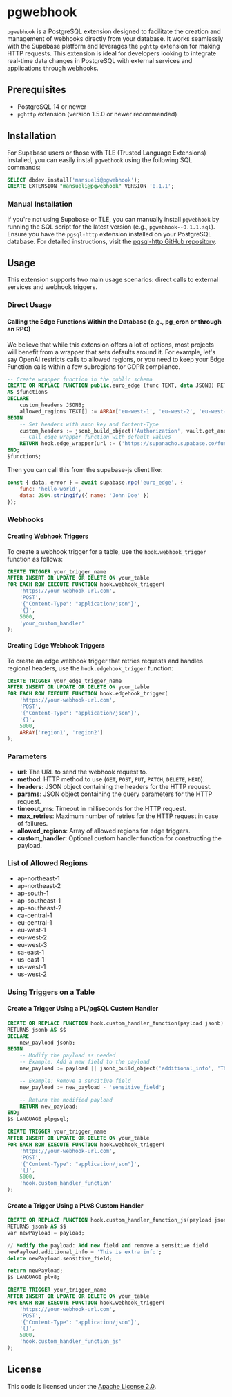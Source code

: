 # pgwebhook

`pgwebhook` is a PostgreSQL extension designed to facilitate the creation and management of webhooks directly from your database. It works seamlessly with the Supabase platform and leverages the `pghttp` extension for making HTTP requests. This extension is ideal for developers looking to integrate real-time data changes in PostgreSQL with external services and applications through webhooks.

## Prerequisites

- PostgreSQL 14 or newer
- `pghttp` extension (version 1.5.0 or newer recommended)

## Installation

For Supabase users or those with TLE (Trusted Language Extensions) installed, you can easily install `pgwebhook` using the following SQL commands:

```sql
SELECT dbdev.install('mansueli@pgwebhook');
CREATE EXTENSION "mansueli@pgwebhook" VERSION '0.1.1';
```

### Manual Installation

If you're not using Supabase or TLE, you can manually install `pgwebhook` by running the SQL script for the latest version (e.g., `pgwebhook--0.1.1.sql`). Ensure you have the `pgsql-http` extension installed on your PostgreSQL database. For detailed instructions, visit the [pgsql-http GitHub repository](https://github.com/pramsey/pgsql-http).

## Usage

This extension supports two main usage scenarios: direct calls to external services and webhook triggers.

### Direct Usage

#### Calling the Edge Functions Within the Database (e.g., pg_cron or through an RPC)

We believe that while this extension offers a lot of options, most projects will benefit from a wrapper that sets defaults around it. For example, let's say OpenAI restricts calls to allowed regions, or you need to keep your Edge Function calls within a few subregions for GDPR compliance.

```sql
-- Create wrapper function in the public schema
CREATE OR REPLACE FUNCTION public.euro_edge (func TEXT, data JSONB) RETURNS JSONB LANGUAGE plpgsql
AS $function$
DECLARE
    custom_headers JSONB;
    allowed_regions TEXT[] := ARRAY['eu-west-1', 'eu-west-2', 'eu-west-3', 'eu-north-1', 'eu-central-1'];
BEGIN
    -- Set headers with anon key and Content-Type
    custom_headers := jsonb_build_object('Authorization', vault.get_anon_key(bearer := true), 'Content-Type', 'application/json', 'x-region', allowed_regions);
    -- Call edge_wrapper function with default values
    RETURN hook.edge_wrapper(url := ('https://supanacho.supabase.co/functions/v1/' || func), headers := custom_headers, payload := data, max_retries := 5, allowed_regions := allowed_regions);
END;
$function$;
```

Then you can call this from the supabase-js client like:

```js
const { data, error } = await supabase.rpc('euro_edge', {
    func: 'hello-world',
    data: JSON.stringify({ name: 'John Doe' })
});
```

### Webhooks

#### Creating Webhook Triggers

To create a webhook trigger for a table, use the `hook.webhook_trigger` function as follows:

```sql
CREATE TRIGGER your_trigger_name
AFTER INSERT OR UPDATE OR DELETE ON your_table
FOR EACH ROW EXECUTE FUNCTION hook.webhook_trigger(
    'https://your-webhook-url.com',
    'POST',
    '{"Content-Type": "application/json"}',
    '{}',
    5000,
    'your_custom_handler'
);
```

#### Creating Edge Webhook Triggers

To create an edge webhook trigger that retries requests and handles regional headers, use the `hook.edgehook_trigger` function:

```sql
CREATE TRIGGER your_edge_trigger_name
AFTER INSERT OR UPDATE OR DELETE ON your_table
FOR EACH ROW EXECUTE FUNCTION hook.edgehook_trigger(
    'https://your-webhook-url.com',
    'POST',
    '{"Content-Type": "application/json"}',
    '{}',
    5000,
    ARRAY['region1', 'region2']
);
```

### Parameters

- **url**: The URL to send the webhook request to.
- **method**: HTTP method to use (`GET`, `POST`, `PUT`, `PATCH`, `DELETE`, `HEAD`).
- **headers**: JSON object containing the headers for the HTTP request.
- **params**: JSON object containing the query parameters for the HTTP request.
- **timeout_ms**: Timeout in milliseconds for the HTTP request.
- **max_retries**: Maximum number of retries for the HTTP request in case of failures.
- **allowed_regions**: Array of allowed regions for edge triggers.
- **custom_handler**: Optional custom handler function for constructing the payload.

### List of Allowed Regions

- ap-northeast-1
- ap-northeast-2
- ap-south-1
- ap-southeast-1
- ap-southeast-2
- ca-central-1
- eu-central-1
- eu-west-1
- eu-west-2
- eu-west-3
- sa-east-1
- us-east-1
- us-west-1
- us-west-2

### Using Triggers on a Table

#### Create a Trigger Using a PL/pgSQL Custom Handler

```sql
CREATE OR REPLACE FUNCTION hook.custom_handler_function(payload jsonb)
RETURNS jsonb AS $$
DECLARE
    new_payload jsonb;
BEGIN
    -- Modify the payload as needed
    -- Example: Add a new field to the payload
    new_payload := payload || jsonb_build_object('additional_info', 'This is extra info');

    -- Example: Remove a sensitive field
    new_payload := new_payload - 'sensitive_field';

    -- Return the modified payload
    RETURN new_payload;
END;
$$ LANGUAGE plpgsql;

CREATE TRIGGER your_trigger_name
AFTER INSERT OR UPDATE OR DELETE ON your_table
FOR EACH ROW EXECUTE FUNCTION hook.webhook_trigger(
    'https://your-webhook-url.com',
    'POST',
    '{"Content-Type": "application/json"}',
    '{}',
    5000,
    'hook.custom_handler_function'
);
```

#### Create a Trigger Using a PLv8 Custom Handler

```sql
CREATE OR REPLACE FUNCTION hook.custom_handler_function_js(payload jsonb)
RETURNS jsonb AS $$
var newPayload = payload;

// Modify the payload: Add new field and remove a sensitive field
newPayload.additional_info = 'This is extra info';
delete newPayload.sensitive_field;

return newPayload;
$$ LANGUAGE plv8;

CREATE TRIGGER your_trigger_name
AFTER INSERT OR UPDATE OR DELETE ON your_table
FOR EACH ROW EXECUTE FUNCTION hook.webhook_trigger(
    'https://your-webhook-url.com',
    'POST',
    '{"Content-Type": "application/json"}',
    '{}',
    5000,
    'hook.custom_handler_function_js'
);
```

## License

This code is licensed under the [Apache License 2.0](https://github.com/mansueli/tle/blob/main/LICENSE).
